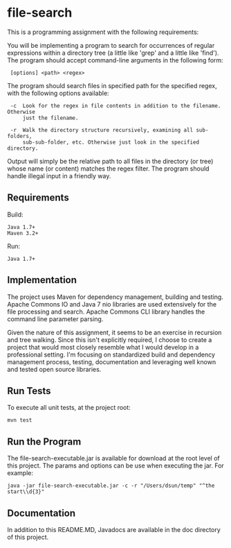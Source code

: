 file-search
===========
This is a programming assignment with the following requirements:

You will be implementing a program to search for occurrences of regular
expressions within a directory tree (a little like 'grep' and a little like
'find'). The program should accept command-line arguments in the following
form:
 
     [options] <path> <regex>
    
The program should search files in specified path for the specified regex, with
the following options available:
 
     -c  Look for the regex in file contents in addition to the filename. Otherwise
     	 just the filename.
 
     -r  Walk the directory structure recursively, examining all sub-folders,
         sub-sub-folder, etc. Otherwise just look in the specified directory.
        
Output will simply be the relative path to all files in the directory (or tree)
whose name (or content) matches the regex filter. The program should handle
illegal input in a friendly way.


Requirements
------------ 
Build:

    Java 1.7+
	Maven 3.2+
	
Run:

    Java 1.7+

Implementation
--------------
The project uses Maven for dependency management, building and testing.  Apache Commons IO and Java 7 nio libraries are used extensively for the file processing and search. Apache Commons CLI library handles the command line parameter parsing.

Given the nature of this assignment, it seems to be an exercise in recursion and tree walking.  Since this isn't explicitly required, I choose to create a project that would most closely resemble what I would develop in a professional setting.  I'm focusing on standardized build and dependency management process, testing, documentation and leveraging well known and tested open source libraries.

Run Tests
------------
To execute all unit tests, at the project root:

    mvn test


Run the Program
---------------
The file-search-executable.jar is available for download at the root level of this project. The params and options can be use when executing the jar. For example:

    java -jar file-search-executable.jar -c -r "/Users/dsun/temp" "^the start\\d{3}"

Documentation
--------------
In addition to this README.MD, Javadocs are available in the doc directory of this project.
